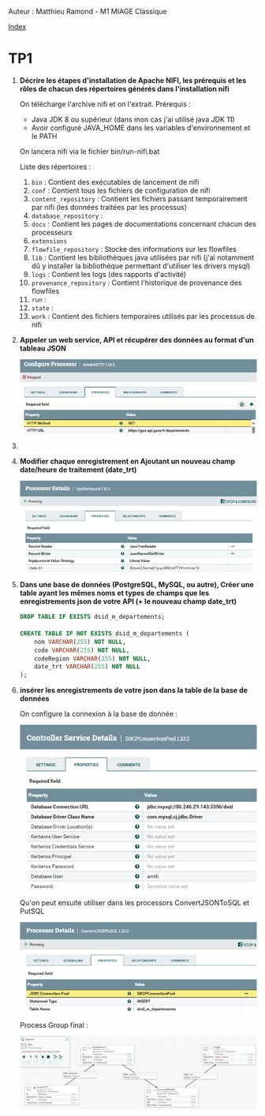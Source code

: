 Auteur : Matthieu Ramond - M1 MIAGE Classique

[Index](./README.md)

# TP1

1. **Décrire les étapes d'installation de Apache NIFI, les prérequis et les rôles de chacun des répertoires générés dans l'installation nifi**
   
    On télécharge l'archive nifi et on l'extrait.
    Prérequis :
    - Java JDK 8 ou supérieur (dans mon cas j'ai utilisé java JDK 11)
    - Avoir configuré JAVA_HOME dans les variables d'environnement et le PATH

    On lancera nifi via le fichier bin/run-nifi.bat

    Liste des répertoires :
    1. `bin` : Contient des exécutables de lancement de nifi
    2. `conf` : Contient tous les fichiers de configuration de nifi
    3. `content_repository` : Contient les fichiers passant temporairement par nifi (les données traitées par les processus)
    4. `database_repository` :
    5. `docs` : Contient les pages de documentations concernant chacun des processeurs
    6. `extensions`
    7. `flowfile_repository` : Stocke des informations sur les flowfiles
    8. `lib` : Contient les bibliothèques java utilisées par nifi (j'ai notamment dû y installer la bibliothèque permettant d'utiliser les drivers mysql)
    9. `logs` : Contient les logs (des rapports d'activité)
    10. `provenance_repository` : Contient l'historique de provenance des flowfiles
    11. `run` :
    12. `state` : 
    13. `work` : Contient des fichiers temporaires utilisés par les processus de nifi

2. **Appeler un web service, API et récupérer des données au format d'un tableau JSON**
   
    ![alt text](images/TP1-0.png)

3. 
4. **Modifier chaque enregistrement en Ajoutant un nouveau champ date/heure de traitement (date_trt)**

    ![alt text](images/TP1-1.png)

5. **Dans une base de données (PostgreSQL, MySQL, ou autre), Créer une table ayant les mêmes noms et types de champs que les enregistrements json de votre API (+ le nouveau champ date_trt)**

    ```SQL
    DROP TABLE IF EXISTS dsid_m_departements;

    CREATE TABLE IF NOT EXISTS dsid_m_departements (
        nom VARCHAR(255) NOT NULL,
        code VARCHAR(255) NOT NULL,
        codeRegion VARCHAR(255) NOT NULL,
        date_trt VARCHAR(255) NOT NULL
    );
    ```

6.  **insérer les enregistrements de votre json dans la table de la base de données**
   
    On configure la connexion à la base de donnée :

    ![alt text](images/TP1-2.png)
    
    Qu'on peut ensuite utiliser dans les processors ConvertJSONToSQL et PutSQL
    
    ![alt text](images/TP1-3.png)

    Process Group final :

    ![alt text](images/TP1-4.png)

